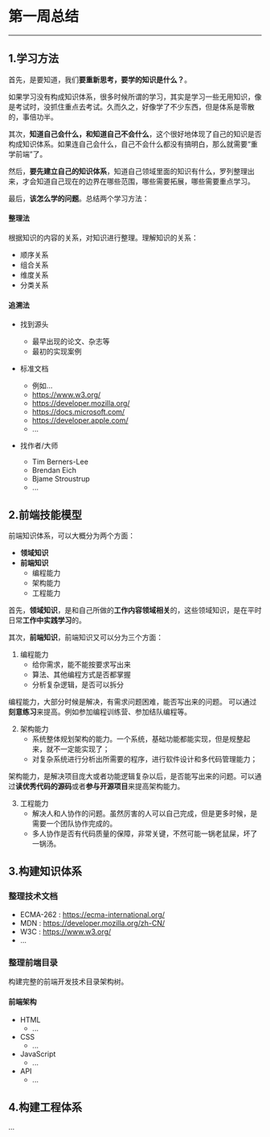 # 第一周总结
---

## 1.学习方法
首先，是要知道，我们**要重新思考，要学的知识是什么？**。

如果学习没有构成知识体系，很多时候所谓的学习，其实是学习一些无用知识，像是考试时，没抓住重点去考试。久而久之，好像学了不少东西，但是体系是零散的，事倍功半。

其次，**知道自己会什么，和知道自己不会什么**，这个很好地体现了自己的知识是否构成知识体系。如果连自己会什么，自己不会什么都没有搞明白，那么就需要“重学前端”了。

然后，**要先建立自己的知识体系**，知道自己领域里面的知识有什么，罗列整理出来，才会知道自己现在的边界在哪些范围，哪些需要拓展，哪些需要重点学习。

最后，**该怎么学的问题**。总结两个学习方法：

#### 整理法

根据知识的内容的关系，对知识进行整理。理解知识的关系：

- 顺序关系
- 组合关系
- 维度关系
- 分类关系

#### 追溯法

- 找到源头
    - 最早出现的论文、杂志等
    - 最初的实现案例
- 标准文档
    - 例如...
    - https://www.w3.org/
    - https://developer.mozilla.org/
    - https://docs.microsoft.com/
    - https://developer.apple.com/
    - ...

- 找作者/大师
    - Tim Berners-Lee
    - Brendan Eich
    - Bjame Stroustrup
    - ...


## 2.前端技能模型

前端知识体系，可以大概分为两个方面：

- **领域知识**
- **前端知识**
    - 编程能力
    - 架构能力
    - 工程能力 

首先，**领域知识**，是和自己所做的**工作内容领域相关**的，这些领域知识，是在平时日常**工作中实践学习**的。

其次，**前端知识**，前端知识又可以分为三个方面：

1. 编程能力
    - 给你需求，能不能按要求写出来
    - 算法、其他编程方式是否都掌握
    - 分析复杂逻辑，是否可以拆分

编程能力，大部分时候是解决，有需求问题困难，能否写出来的问题。
可以通过**刻意练习**来提高。例如参加编程训练营、参加结队编程等。


2. 架构能力
    - 系统整体规划架构的能力。一个系统，基础功能都能实现，但是规整起来，就不一定能实现了；
    - 对复杂系统进行分析出所需要的程序，进行软件设计和多代码管理能力；

架构能力，是解决项目庞大或者功能逻辑复杂以后，是否能写出来的问题。可以通过**读优秀代码的源码**或者**参与开源项目**来提高架构能力。

3. 工程能力
    - 解决人和人协作的问题。虽然厉害的人可以自己完成，但是更多时候，是需要一个团队协作完成的。
    - 多人协作是否有代码质量的保障，非常关键，不然可能一锅老鼠屎，坏了一锅汤。

## 3.构建知识体系

### 整理技术文档
- ECMA-262 : https://ecma-international.org/  
- MDN : https://developer.mozilla.org/zh-CN/ 
- W3C : https://www.w3.org/
- ...

### 整理前端目录

构建完整的前端开发技术目录架构树。

#### 前端架构
- HTML
    - ... 
- CSS
    - ... 
- JavaScript
    - ... 
- API
    - ... 

## 4.构建工程体系
...